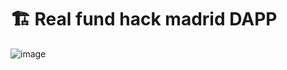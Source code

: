 # 🏗 Real fund hack madrid DAPP

![image](https://user-images.githubusercontent.com/3521485/97422656-67676d00-190e-11eb-9046-b49a877c91e1.png)
